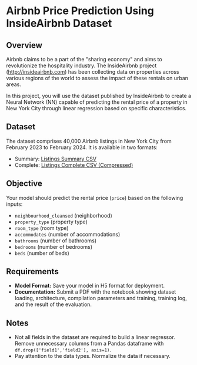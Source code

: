 # Airbnb Price Prediction Using InsideAirbnb Dataset

## Overview
Airbnb claims to be a part of the "sharing economy" and aims to revolutionize the hospitality industry. The InsideAirbnb project (http://insideairbnb.com) has been collecting data on properties across various regions of the world to assess the impact of these rentals on urban areas.

In this project, you will use the dataset published by InsideAirbnb to create a Neural Network (NN) capable of predicting the rental price of a property in New York City through linear regression based on specific characteristics.

## Dataset
The dataset comprises 40,000 Airbnb listings in New York City from February 2023 to February 2024. It is available in two formats:
- Summary: [Listings Summary CSV](http://data.insideairbnb.com/united-states/ny/new-york-city/2024-02-06/visualisations/listings.csv)
- Complete: [Listings Complete CSV (Compressed)](http://data.insideairbnb.com/united-states/ny/new-york-city/2024-02-06/data/listings.csv.gz)

## Objective
Your model should predict the rental price (`price`) based on the following inputs:
- `neighbourhood_cleansed` (neighborhood)
- `property_type` (property type)
- `room_type` (room type)
- `accommodates` (number of accommodations)
- `bathrooms` (number of bathrooms)
- `bedrooms` (number of bedrooms)
- `beds` (number of beds)

## Requirements
- **Model Format:** Save your model in H5 format for deployment.
- **Documentation:** Submit a PDF with the notebook showing dataset loading, architecture, compilation parameters and training, training log, and the result of the evaluation.

## Notes
- Not all fields in the dataset are required to build a linear regressor. Remove unnecessary columns from a Pandas dataframe with `df.drop(['field1','field2'], axis=1)`.
- Pay attention to the data types. Normalize the data if necessary.
